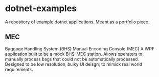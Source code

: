 # dotnet-examples
A repository of example dotnet applications. Meant as a portfolio piece.

## MEC
Baggage Handling System (BHS)
Manual Encoding Console (MEC)
A WPF application built to be a mock BHS-MEC station. Allows operators to manually process bags that could not be automatically processed. Designed to be low resolution, bulky UI deisgn; to mimick real world requirements.
